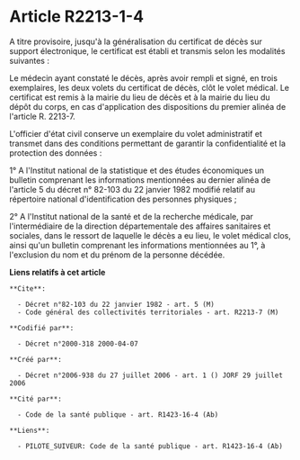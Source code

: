 # Article R2213-1-4

A titre provisoire, jusqu'à la généralisation du certificat de décès sur support électronique, le certificat est établi et
transmis selon les modalités suivantes :

Le médecin ayant constaté le décès, après avoir rempli et signé, en trois exemplaires, les deux volets du certificat de
décès, clôt le volet médical. Le certificat est remis à la mairie du lieu de décès et à la mairie du lieu du dépôt du corps,
en cas d'application des dispositions du premier alinéa de l'article R. 2213-7.

L'officier d'état civil conserve un exemplaire du volet administratif et transmet dans des conditions permettant de garantir
la confidentialité et la protection des données :

1° A l'Institut national de la statistique et des études économiques un bulletin comprenant les informations mentionnées au
dernier alinéa de l'article 5 du décret n° 82-103 du 22 janvier 1982 modifié relatif au répertoire national d'identification
des personnes physiques ;

2° A l'Institut national de la santé et de la recherche médicale, par l'intermédiaire de la direction départementale des
affaires sanitaires et sociales, dans le ressort de laquelle le décès a eu lieu, le volet médical clos, ainsi qu'un bulletin
comprenant les informations mentionnées au 1°, à l'exclusion du nom et du prénom de la personne décédée.

**Liens relatifs à cet article**

	**Cite**:

	  - Décret n°82-103 du 22 janvier 1982 - art. 5 (M)
	  - Code général des collectivités territoriales - art. R2213-7 (M)

	**Codifié par**:

	  - Décret n°2000-318 2000-04-07

	**Créé par**:

	  - Décret n°2006-938 du 27 juillet 2006 - art. 1 () JORF 29 juillet 2006

	**Cité par**:

	  - Code de la santé publique - art. R1423-16-4 (Ab)

	**Liens**:

	  - PILOTE_SUIVEUR: Code de la santé publique - art. R1423-16-4 (Ab)
